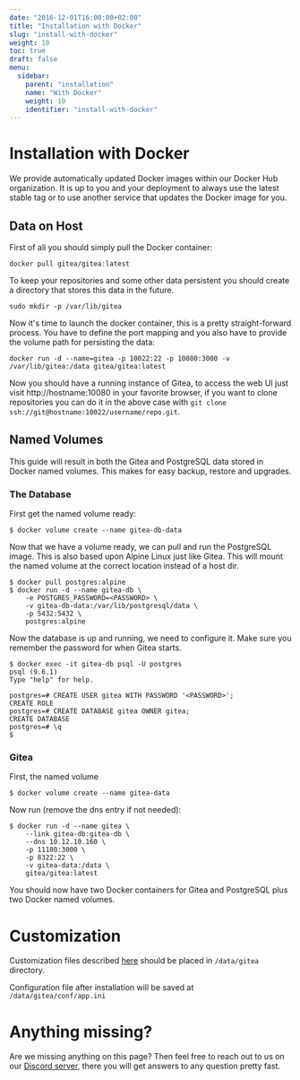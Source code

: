 ```yaml
---
date: "2016-12-01T16:00:00+02:00"
title: "Installation with Docker"
slug: "install-with-docker"
weight: 10
toc: true
draft: false
menu:
  sidebar:
    parent: "installation"
    name: "With Docker"
    weight: 10
    identifier: "install-with-docker"
---
```


# Installation with Docker

We provide automatically updated Docker images within our Docker Hub organization. It is up to you and your deployment to always use the latest stable tag or to use another service that updates the Docker image for you. 

## Data on Host

First of all you should simply pull the Docker container:

```
docker pull gitea/gitea:latest
```

To keep your repositories and some other data persistent you should create a directory that stores this data in the future.

```
sudo mkdir -p /var/lib/gitea
```

Now it's time to launch the docker container, this is a pretty straight-forward process. You have to define the port mapping and you also have to provide the volume path for persisting the data:

```
docker run -d --name=gitea -p 10022:22 -p 10080:3000 -v /var/lib/gitea:/data gitea/gitea:latest
```

Now you should have a running instance of Gitea, to access the web UI just visit http://hostname:10080 in your favorite browser, if you want to clone repositories you can do it in the above case with `git clone ssh://git@hostname:10022/username/repo.git`.

## Named Volumes 

This guide will result in both the Gitea and PostgreSQL data stored in Docker named volumes. This makes for easy backup, restore and upgrades.

### The Database

First get the named volume ready:

```
$ docker volume create --name gitea-db-data
```

Now that we have a volume ready, we can pull and run the PostgreSQL image. This is also based upon Alpine Linux just like Gitea. This will mount the named volume at the correct location instead of a host dir.

```
$ docker pull postgres:alpine
$ docker run -d --name gitea-db \
    -e POSTGRES_PASSWORD=<PASSWORD> \
    -v gitea-db-data:/var/lib/postgresql/data \
    -p 5432:5432 \
    postgres:alpine
```

Now the database is up and running, we need to configure it. Make sure you remember the password for when Gitea starts.

```
$ docker exec -it gitea-db psql -U postgres
psql (9.6.1)
Type "help" for help.

postgres=# CREATE USER gitea WITH PASSWORD '<PASSWORD>';
CREATE ROLE
postgres=# CREATE DATABASE gitea OWNER gitea;
CREATE DATABASE
postgres=# \q
$
```

### Gitea

First, the named volume

```
$ docker volume create --name gitea-data
```

Now run (remove the dns entry if not needed):

```
$ docker run -d --name gitea \
	--link gitea-db:gitea-db \
	--dns 10.12.10.160 \
	-p 11180:3000 \
	-p 8322:22 \
	-v gitea-data:/data \
	gitea/gitea:latest
```

You should now have two Docker containers for Gitea and PostgreSQL plus two Docker named volumes.

# Customization

Customization files described [here](https://docs.gitea.io/en-us/customizing-gitea/) should be placed in `/data/gitea` directory.

Configuration file after installation will be saved at `/data/gitea/conf/app.ini`

# Anything missing?

Are we missing anything on this page? Then feel free to reach out to us on our [Discord server](https://discord.gg/NsatcWJ), there you will get answers to any question pretty fast.

